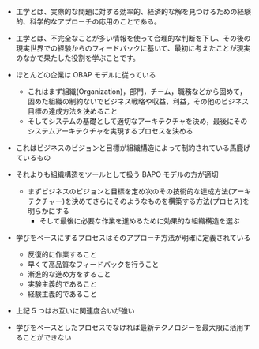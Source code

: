 - 工学とは、実際的な問題に対する効率的、経済的な解を見つけるための経験的、科学的なアプローチの応用のことである。
- 工学とは、不完全なことが多い情報を使って合理的な判断を下し、その後の現実世界での経験からのフィードバックに基いて、最初に考えたことが現実のなかで果たした役割を学ぶことです。

- ほとんどの企業は OBAP モデルに従っている

  - これはまず組織(Organization)，部門，チーム，職務などから固めて，固めた組織の制約ないでビジネス戦略や収益，利益，その他のビジネス目標の達成方法を決めること
  - そしてシステムの基礎として適切なアーキテクチャを決め，最後にそのシステムアーキテクチャを実現するプロセスを決める

- これはビジネスのビジョンと目標が組織構造によって制約されている馬鹿げているもの
- それよりも組織構造をツールとして扱う BAPO モデルの方が適切

  - まずビジネスのビジョンと目標を定め次のその技術的な達成方法(アーキテクチャー)を決めてさらにそのようなものを構築する方法(プロセス)を明らかにする
    - そして最後に必要な作業を進めるために効果的な組織構造を選ぶ

- 学びをベースにするプロセスはそのアプローチ方法が明確に定義されている

  - 反復的に作業すること
  - 早くて高品質なフィードバックを行うこと
  - 漸進的な進め方をすること
  - 実験主義的であること
  - 経験主義的であること

- 上記 5 つはお互いに関連度合いが強い
- 学びをベースとしたプロセスでなければ最新テクノロジーを最大限に活用することができない
